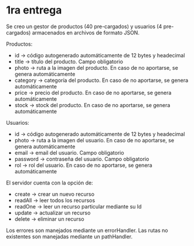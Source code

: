 # 1ra entrega

Se creo un gestor de productos (40 pre-cargados) y usuarios (4 pre-cargados) armacenados en archivos de formato JSON.

Productos:

-   id → código autogenerado automáticamente de 12 bytes y headecimal
-   title → título del producto. Campo obligatorio
-   photo → ruta a la imagen del producto. En caso de no aportarse, se genera automáticamente
-   category → categoría del producto. En caso de no aportarse, se genera automáticamente
-   price → precio del producto. En caso de no aportarse, se genera automáticamente
-   stock → stock del producto. En caso de no aportarse, se genera automáticamente

Usuarios:

-   id → código autogenerado automáticamente de 12 bytes y headecimal
-   photo → ruta a la imagen del usuario. En caso de no aportarse, se genera automáticamente
-   email → email del usuario. Campo obligatorio
-   password → contraseña del usuario. Campo obligatorio
-   rol → rol del usuario. En caso de no aportarse, se genera automáticamente

El servidor cuenta con la opción de:

-   create → crear un nuevo recurso
-   readAll → leer todos los recursos
-   readOne → leer un recurso particular mediante su Id
-   update → actualizar un recurso
-   delete → eliminar un recurso

Los errores son manejados mediante un errorHandler.
Las rutas no existentes son manejadas mediante un pathHandler.
